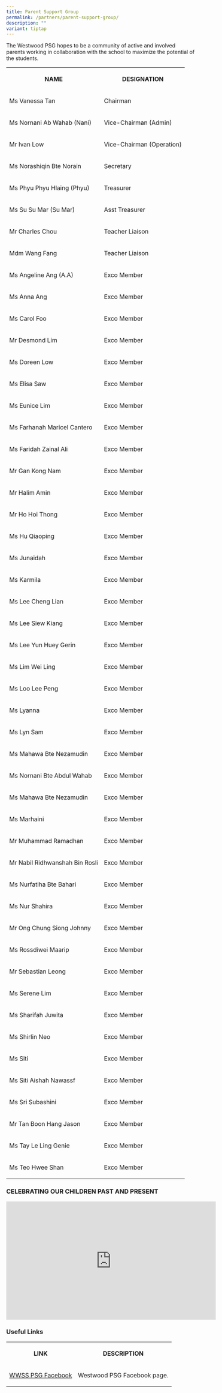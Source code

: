 ```yaml
---
title: Parent Support Group
permalink: /partners/parent-support-group/
description: ""
variant: tiptap
---
```

<p>The Westwood PSG hopes to be a community of active and involved parents
working in collaboration with the school to maximize the potential of the
students.</p>
<table style="minWidth: 50px">
<colgroup>
<col>
<col>
</colgroup>
<tbody>
<tr>
<th rowspan="1" colspan="1">
<p>NAME</p>
</th>
<th rowspan="1" colspan="1">
<p>DESIGNATION</p>
</th>
</tr>
<tr>
<td rowspan="1" colspan="1">
<p>Ms Vanessa Tan</p>
</td>
<td rowspan="1" colspan="1">
<p>Chairman</p>
</td>
</tr>
<tr>
<td rowspan="1" colspan="1">
<p>Ms Nornani Ab Wahab (Nani)</p>
</td>
<td rowspan="1" colspan="1">
<p>Vice-Chairman (Admin)</p>
</td>
</tr>
<tr>
<td rowspan="1" colspan="1">
<p>Mr Ivan Low</p>
</td>
<td rowspan="1" colspan="1">
<p>Vice-Chairman (Operation)</p>
</td>
</tr>
<tr>
<td rowspan="1" colspan="1">
<p>Ms Norashiqin Bte Norain</p>
</td>
<td rowspan="1" colspan="1">
<p>Secretary</p>
</td>
</tr>
<tr>
<td rowspan="1" colspan="1">
<p>Ms Phyu Phyu Hlaing (Phyu)</p>
</td>
<td rowspan="1" colspan="1">
<p>Treasurer</p>
</td>
</tr>
<tr>
<td rowspan="1" colspan="1">
<p>Ms Su Su Mar (Su Mar)</p>
</td>
<td rowspan="1" colspan="1">
<p>Asst Treasurer</p>
</td>
</tr>
<tr>
<td rowspan="1" colspan="1">
<p>Mr Charles Chou</p>
</td>
<td rowspan="1" colspan="1">
<p>Teacher Liaison</p>
</td>
</tr>
<tr>
<td rowspan="1" colspan="1">
<p>Mdm Wang Fang</p>
</td>
<td rowspan="1" colspan="1">
<p>Teacher Liaison</p>
</td>
</tr>
<tr>
<td rowspan="1" colspan="1">
<p>Ms Angeline Ang (A.A)</p>
</td>
<td rowspan="1" colspan="1">
<p>Exco Member</p>
</td>
</tr>
<tr>
<td rowspan="1" colspan="1">
<p>Ms Anna Ang</p>
</td>
<td rowspan="1" colspan="1">
<p>Exco Member</p>
</td>
</tr>
<tr>
<td rowspan="1" colspan="1">
<p>Ms Carol Foo</p>
</td>
<td rowspan="1" colspan="1">
<p>Exco Member</p>
</td>
</tr>
<tr>
<td rowspan="1" colspan="1">
<p>Mr Desmond Lim</p>
</td>
<td rowspan="1" colspan="1">
<p>Exco Member</p>
</td>
</tr>
<tr>
<td rowspan="1" colspan="1">
<p>Ms Doreen Low</p>
</td>
<td rowspan="1" colspan="1">
<p>Exco Member</p>
</td>
</tr>
<tr>
<td rowspan="1" colspan="1">
<p>Ms Elisa Saw</p>
</td>
<td rowspan="1" colspan="1">
<p>Exco Member</p>
</td>
</tr>
<tr>
<td rowspan="1" colspan="1">
<p>Ms Eunice Lim</p>
</td>
<td rowspan="1" colspan="1">
<p>Exco Member</p>
</td>
</tr>
<tr>
<td rowspan="1" colspan="1">
<p>Ms Farhanah Maricel Cantero</p>
</td>
<td rowspan="1" colspan="1">
<p>Exco Member</p>
</td>
</tr>
<tr>
<td rowspan="1" colspan="1">
<p>Ms Faridah Zainal Ali</p>
</td>
<td rowspan="1" colspan="1">
<p>Exco Member</p>
</td>
</tr>
<tr>
<td rowspan="1" colspan="1">
<p>Mr Gan Kong Nam</p>
</td>
<td rowspan="1" colspan="1">
<p>Exco Member</p>
</td>
</tr>
<tr>
<td rowspan="1" colspan="1">
<p>Mr Halim Amin</p>
</td>
<td rowspan="1" colspan="1">
<p>Exco Member</p>
</td>
</tr>
<tr>
<td rowspan="1" colspan="1">
<p>Mr Ho Hoi Thong</p>
</td>
<td rowspan="1" colspan="1">
<p>Exco Member</p>
</td>
</tr>
<tr>
<td rowspan="1" colspan="1">
<p>Ms Hu Qiaoping</p>
</td>
<td rowspan="1" colspan="1">
<p>Exco Member</p>
</td>
</tr>
<tr>
<td rowspan="1" colspan="1">
<p>Ms Junaidah</p>
</td>
<td rowspan="1" colspan="1">
<p>Exco Member</p>
</td>
</tr>
<tr>
<td rowspan="1" colspan="1">
<p>Ms Karmila</p>
</td>
<td rowspan="1" colspan="1">
<p>Exco Member</p>
</td>
</tr>
<tr>
<td rowspan="1" colspan="1">
<p>Ms Lee Cheng Lian</p>
</td>
<td rowspan="1" colspan="1">
<p>Exco Member</p>
</td>
</tr>
<tr>
<td rowspan="1" colspan="1">
<p>Ms Lee Siew Kiang</p>
</td>
<td rowspan="1" colspan="1">
<p>Exco Member</p>
</td>
</tr>
<tr>
<td rowspan="1" colspan="1">
<p>Ms Lee Yun Huey Gerin</p>
</td>
<td rowspan="1" colspan="1">
<p>Exco Member</p>
</td>
</tr>
<tr>
<td rowspan="1" colspan="1">
<p>Ms Lim Wei Ling</p>
</td>
<td rowspan="1" colspan="1">
<p>Exco Member</p>
</td>
</tr>
<tr>
<td rowspan="1" colspan="1">
<p>Ms Loo Lee Peng</p>
</td>
<td rowspan="1" colspan="1">
<p>Exco Member</p>
</td>
</tr>
<tr>
<td rowspan="1" colspan="1">
<p>Ms Lyanna</p>
</td>
<td rowspan="1" colspan="1">
<p>Exco Member</p>
</td>
</tr>
<tr>
<td rowspan="1" colspan="1">
<p>Ms Lyn Sam</p>
</td>
<td rowspan="1" colspan="1">
<p>Exco Member</p>
</td>
</tr>
<tr>
<td rowspan="1" colspan="1">
<p>Ms Mahawa Bte Nezamudin</p>
</td>
<td rowspan="1" colspan="1">
<p>Exco Member</p>
</td>
</tr>
<tr>
<td rowspan="1" colspan="1">
<p>Ms Nornani Bte Abdul Wahab</p>
</td>
<td rowspan="1" colspan="1">
<p>Exco Member</p>
</td>
</tr>
<tr>
<td rowspan="1" colspan="1">
<p>Ms Mahawa Bte Nezamudin</p>
</td>
<td rowspan="1" colspan="1">
<p>Exco Member</p>
</td>
</tr>
<tr>
<td rowspan="1" colspan="1">
<p>Ms Marhaini</p>
</td>
<td rowspan="1" colspan="1">
<p>Exco Member</p>
</td>
</tr>
<tr>
<td rowspan="1" colspan="1">
<p>Mr Muhammad Ramadhan</p>
</td>
<td rowspan="1" colspan="1">
<p>Exco Member</p>
</td>
</tr>
<tr>
<td rowspan="1" colspan="1">
<p>Mr Nabil Ridhwanshah Bin Rosli</p>
</td>
<td rowspan="1" colspan="1">
<p>Exco Member</p>
</td>
</tr>
<tr>
<td rowspan="1" colspan="1">
<p>Ms Nurfatiha Bte Bahari</p>
</td>
<td rowspan="1" colspan="1">
<p>Exco Member</p>
</td>
</tr>
<tr>
<td rowspan="1" colspan="1">
<p>Ms Nur Shahira</p>
</td>
<td rowspan="1" colspan="1">
<p>Exco Member</p>
</td>
</tr>
<tr>
<td rowspan="1" colspan="1">
<p>Mr Ong Chung Siong Johnny</p>
</td>
<td rowspan="1" colspan="1">
<p>Exco Member</p>
</td>
</tr>
<tr>
<td rowspan="1" colspan="1">
<p>Ms Rossdiwei Maarip</p>
</td>
<td rowspan="1" colspan="1">
<p>Exco Member</p>
</td>
</tr>
<tr>
<td rowspan="1" colspan="1">
<p>Mr Sebastian Leong</p>
</td>
<td rowspan="1" colspan="1">
<p>Exco Member</p>
</td>
</tr>
<tr>
<td rowspan="1" colspan="1">
<p>Ms Serene Lim</p>
</td>
<td rowspan="1" colspan="1">
<p>Exco Member</p>
</td>
</tr>
<tr>
<td rowspan="1" colspan="1">
<p>Ms Sharifah Juwita</p>
</td>
<td rowspan="1" colspan="1">
<p>Exco Member</p>
</td>
</tr>
<tr>
<td rowspan="1" colspan="1">
<p>Ms Shirlin Neo</p>
</td>
<td rowspan="1" colspan="1">
<p>Exco Member</p>
</td>
</tr>
<tr>
<td rowspan="1" colspan="1">
<p>Ms Siti</p>
</td>
<td rowspan="1" colspan="1">
<p>Exco Member</p>
</td>
</tr>
<tr>
<td rowspan="1" colspan="1">
<p>Ms Siti Aishah Nawassf</p>
</td>
<td rowspan="1" colspan="1">
<p>Exco Member</p>
</td>
</tr>
<tr>
<td rowspan="1" colspan="1">
<p>Ms Sri Subashini</p>
</td>
<td rowspan="1" colspan="1">
<p>Exco Member</p>
</td>
</tr>
<tr>
<td rowspan="1" colspan="1">
<p>Mr Tan Boon Hang Jason</p>
</td>
<td rowspan="1" colspan="1">
<p>Exco Member</p>
</td>
</tr>
<tr>
<td rowspan="1" colspan="1">
<p>Ms Tay Le Ling Genie</p>
</td>
<td rowspan="1" colspan="1">
<p>Exco Member</p>
</td>
</tr>
<tr>
<td rowspan="1" colspan="1">
<p>Ms Teo Hwee Shan</p>
</td>
<td rowspan="1" colspan="1">
<p>Exco Member</p>
</td>
</tr>
</tbody>
</table>
<h3>CELEBRATING OUR CHILDREN PAST AND PRESENT</h3>
<div class="iframe-wrapper">
<iframe height="315" width="560" allowfullscreen="true" frameborder="0" src="https://www.youtube.com/embed/YJ5lYACcor4"></iframe>
</div>
<h3>Useful Links</h3>
<table style="minWidth: 50px">
<colgroup>
<col>
<col>
</colgroup>
<tbody>
<tr>
<th rowspan="1" colspan="1">
<p>LINK</p>
</th>
<th rowspan="1" colspan="1">
<p>DESCRIPTION</p>
</th>
</tr>
<tr>
<td rowspan="1" colspan="1">
<p><a href="https://www.facebook.com/profile.php?id=100066388637579" rel="noopener noreferrer nofollow" target="_blank">WWSS PSG Facebook</a>
</p>
</td>
<td rowspan="1" colspan="1">
<p>Westwood PSG Facebook page.</p>
</td>
</tr>
</tbody>
</table>
<p></p>